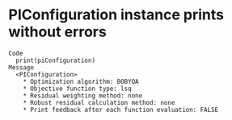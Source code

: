 # PIConfiguration instance prints without errors

    Code
      print(piConfiguration)
    Message
      <PIConfiguration>
        * Optimization algorithm: BOBYQA
        * Objective function type: lsq
        * Residual weighting method: none
        * Robust residual calculation method: none
        * Print feedback after each function evaluation: FALSE

